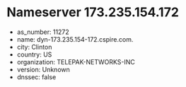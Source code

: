 # Nameserver 173.235.154.172

* as_number: 11272
* name: dyn-173.235.154-172.cspire.com.
* city: Clinton
* country: US
* organization: TELEPAK-NETWORKS-INC
* version: Unknown
* dnssec: false
